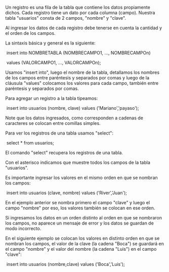 Un registro es una fila de la tabla que contiene los datos propiamente dichos. Cada registro tiene un dato por cada columna (campo). Nuestra tabla "usuarios" consta de 2 campos, "nombre" y "clave".



Al ingresar los datos de cada registro debe tenerse en cuenta la cantidad y el orden de los campos.



La sintaxis básica y general es la siguiente:



&nbsp;insert into NOMBRETABLA (NOMBRECAMPO1, ..., NOMBRECAMPOn)

&nbsp;values (VALORCAMPO1, ..., VALORCAMPOn);

Usamos "insert into", luego el nombre de la tabla, detallamos los nombres de los campos entre paréntesis y separados por comas y luego de la cláusula "values" colocamos los valores para cada campo, también entre paréntesis y separados por comas.



Para agregar un registro a la tabla tipeamos:



&nbsp;insert into usuarios (nombre, clave) values ('Mariano','payaso');

Note que los datos ingresados, como corresponden a cadenas de caracteres se colocan entre comillas simples.



Para ver los registros de una tabla usamos "select":



&nbsp;select \* from usuarios;

El comando "select" recupera los registros de una tabla.

Con el asterisco indicamos que muestre todos los campos de la tabla "usuarios".



Es importante ingresar los valores en el mismo orden en que se nombran los campos:



&nbsp;insert into usuarios (clave, nombre) values ('River','Juan');

En el ejemplo anterior se nombra primero el campo "clave" y luego el campo "nombre" por eso, los valores también se colocan en ese orden.



Si ingresamos los datos en un orden distinto al orden en que se nombraron los campos, no aparece un mensaje de error y los datos se guardan de modo incorrecto.



En el siguiente ejemplo se colocan los valores en distinto orden en que se nombran los campos, el valor de la clave (la cadena "Boca") se guardará en el campo "nombre" y el valor del nombre (la cadena "Luis") en el campo "clave":



&nbsp;insert into usuarios (nombre,clave) values ('Boca','Luis');

